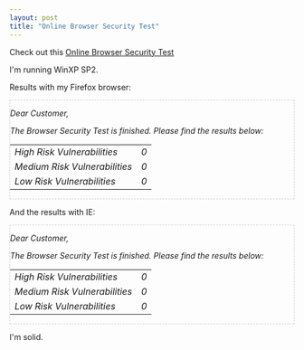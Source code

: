 ```yaml
---
layout: post
title: "Online Browser Security Test"
---
```


<p>Check out this <a href="http://bcheck.scanit.be/bcheck/index.php" target="_blank">Online Browser Security Test</a></p>
<p>I'm running WinXP SP2.&nbsp; </p>
<p>Results with my Firefox browser:</p>

<div style="BORDER-RIGHT: #cccccc 1px dashed; BORDER-TOP: #cccccc 1px dashed; BORDER-LEFT: #cccccc 1px dashed; BORDER-BOTTOM: #cccccc 1px dashed">

<p><em>Dear Customer, </em></p>
<p><em>The Browser Security Test is finished. Please find the results below:</em></p>

<table> <tbody> 
<tr> 
<td><em>High Risk Vulnerabilities</em></td> 
	
<td><em>0</em></td></tr> 
<tr> 
<td><em>Medium Risk Vulnerabilities</em></td> 
	
<td><em>0</em></td></tr> 
<tr> 
<td><em>Low Risk Vulnerabilities</em></td> 
	<td><em>0</em></td></tr></tbody></table>

</div> 

<p>And the results with IE:</p>
<div style="BORDER-RIGHT: #cccccc 1px dashed; BORDER-TOP: #cccccc 1px dashed; BORDER-LEFT: #cccccc 1px dashed; BORDER-BOTTOM: #cccccc 1px dashed"> 
<p><em>Dear Customer, </em></p>
<p><em>The Browser Security Test is finished. Please find the results below:</em></p>
<table> <tbody> 
<tr> 
<td><em>High Risk Vulnerabilities</em></td> 
<td><em>0</em></td></tr> 
<tr> 
<td><em>Medium 
	Risk Vulnerabilities</em></td> 
<td><em>0</em></td></tr> 
	<tr> 
<td><em>Low Risk Vulnerabilities</em></td> 
<td><em>0</em></td></tr></tbody></table>
</div> 

<p>I'm solid.</p>
 
